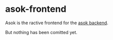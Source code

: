 asok-frontend
=============

Asok is the ractive frontend for the [asok backend](https://github.com/TuvokVersatileKolinahr/asok-backend).

But nothing has been comitted yet.